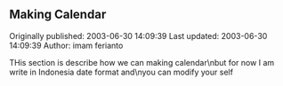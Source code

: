 ## Making Calendar 
Originally published: 2003-06-30 14:09:39 
Last updated: 2003-06-30 14:09:39 
Author: imam ferianto 
 
THis section is describe how we can making calendar\nbut for now I am write in Indonesia date format and\nyou can modify your self